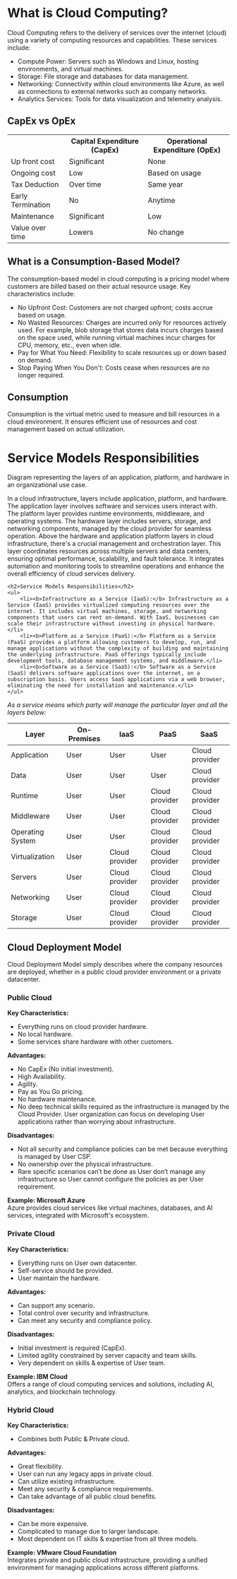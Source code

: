 <h1>What is Cloud Computing?</h1>
    <p>Cloud Computing refers to the delivery of services over the internet (cloud) using a variety of computing resources and capabilities. These services include:</p>
    <ul>
        <li>Compute Power: Servers such as Windows and Linux, hosting environments, and virtual machines.</li>
        <li>Storage: File storage and databases for data management.</li>
        <li>Networking: Connectivity within cloud environments like Azure, as well as connections to external networks such as company networks.</li>
        <li>Analytics Services: Tools for data visualization and telemetry analysis.</li>
    </ul>

<h2>CapEx vs OpEx</h2>
    <table>
        <tr>
            <th></th>
            <th>Capital Expenditure (CapEx)</th>
            <th>Operational Expenditure (OpEx)</th>
        </tr>
        <tr>
            <td>Up front cost</td>
            <td>Significant</td>
            <td>None</td>
        </tr>
        <tr>
            <td>Ongoing cost</td>
            <td>Low</td>
            <td>Based on usage</td>
        </tr>
        <tr>
            <td>Tax Deduction</td>
            <td>Over time</td>
            <td>Same year</td>
        </tr>
        <tr>
            <td>Early Termination</td>
            <td>No</td>
            <td>Anytime</td>
        </tr>
        <tr>
            <td>Maintenance</td>
            <td>Significant</td>
            <td>Low</td>
        </tr>
        <tr>
            <td>Value over time</td>
            <td>Lowers</td>
            <td>No change</td>
        </tr>
    </table>

<h2>What is a Consumption-Based Model?</h2>
    <p>The consumption-based model in cloud computing is a pricing model where customers are billed based on their actual resource usage. Key characteristics include:</p>
    <ul>
        <li>No Upfront Cost: Customers are not charged upfront; costs accrue based on usage.</li>
        <li>No Wasted Resources: Charges are incurred only for resources actively used. For example, blob storage that stores data incurs charges based on the space used, while running virtual machines incur charges for CPU, memory, etc., even when idle.</li>
        <li>Pay for What You Need: Flexibility to scale resources up or down based on demand.</li>
        <li>Stop Paying When You Don't: Costs cease when resources are no longer required.</li>
    </ul>

<h2>Consumption</h2>
    <p>Consumption is the virtual metric used to measure and bill resources in a cloud environment. It ensures efficient use of resources and cost management based on actual utilization.</p>
<h1>Service Models Responsibilities</h1>
    <p>Diagram representing the layers of an application, platform, and hardware in an organizational use case.</p>
    <p>In a cloud infrastructure, layers include application, platform, and hardware. The application layer involves software and services users interact with. The platform layer provides runtime environments, middleware, and operating systems. The hardware layer includes servers, storage, and networking components, managed by the cloud provider for seamless operation. Above the hardware and application platform layers in cloud infrastructure, there's a crucial management and orchestration layer. This layer coordinates resources across multiple servers and data centers, ensuring optimal performance, scalability, and fault tolerance. It integrates automation and monitoring tools to streamline operations and enhance the overall efficiency of cloud services delivery.</p>

    <h2>Service Models Responsibilities</h2>
    <ul>
        <li><b>Infrastructure as a Service (IaaS):</b> Infrastructure as a Service (IaaS) provides virtualized computing resources over the internet. It includes virtual machines, storage, and networking components that users can rent on-demand. With IaaS, businesses can scale their infrastructure without investing in physical hardware.</li>
        <li><b>Platform as a Service (PaaS):</b> Platform as a Service (PaaS) provides a platform allowing customers to develop, run, and manage applications without the complexity of building and maintaining the underlying infrastructure. PaaS offerings typically include development tools, database management systems, and middleware.</li>
        <li><b>Software as a Service (SaaS):</b> Software as a Service (SaaS) delivers software applications over the internet, on a subscription basis. Users access SaaS applications via a web browser, eliminating the need for installation and maintenance.</li>
    </ul>

<p><i>As a service means which party will manage the particular layer and all the layers below:</i></p>
<table>
        <thead>
            <tr>
                <th>Layer</th>
                <th>On-Premises</th>
                <th>IaaS</th>
                <th>PaaS</th>
                <th>SaaS</th>
            </tr>
        </thead>
        <tbody>
            <tr>
                <td>Application</td>
                <td>User</td>
                <td>User</td>
                <td>User</td>
                <td>Cloud provider</td>
            </tr>
            <tr>
                <td>Data</td>
                <td>User</td>
                <td>User</td>
                <td>User</td>
                <td>Cloud provider</td>
            </tr>
            <tr>
                <td>Runtime</td>
                <td>User</td>
                <td>User</td>
                <td>Cloud provider</td>
                <td>Cloud provider</td>
            </tr>
            <tr>
                <td>Middleware</td>
                <td>User</td>
                <td>User</td>
                <td>Cloud provider</td>
                <td>Cloud provider</td>
            </tr>
            <tr>
                <td>Operating System</td>
                <td>User</td>
                <td>User</td>
                <td>Cloud provider</td>
                <td>Cloud provider</td>
            </tr>
            <tr>
                <td>Virtualization</td>
                <td>User</td>
                <td>Cloud provider</td>
                <td>Cloud provider</td>
                <td>Cloud provider</td>
            </tr>
            <tr>
                <td>Servers</td>
                <td>User</td>
                <td>Cloud provider</td>
                <td>Cloud provider</td>
                <td>Cloud provider</td>
            </tr>
            <tr>
                <td>Networking</td>
                <td>User</td>
                <td>Cloud provider</td>
                <td>Cloud provider</td>
                <td>Cloud provider</td>
            </tr>
            <tr>
                <td>Storage</td>
                <td>User</td>
                <td>Cloud provider</td>
                <td>Cloud provider</td>
                <td>Cloud provider</td>
            </tr>
        </tbody>
    </table>

<h2>Cloud Deployment Model</h2>
<p>Cloud Deployment Model simply describes where the company resources are deployed, whether in a public cloud provider environment or a private datacenter.</p>

<h3>Public Cloud</h3>
    <p><b>Key Characteristics:</b></p>
    <ul>
        <li>Everything runs on cloud provider hardware.</li>
        <li>No local hardware.</li>
        <li>Some services share hardware with other customers.</li>
    </ul>
    <p><b>Advantages:</b></p>
    <ul>
        <li>No CapEx (No initial investment).</li>
        <li>High Availability.</li>
        <li>Agility.</li>
        <li>Pay as You Go pricing.</li>
        <li>No hardware maintenance.</li>
        <li>No deep technical skills required as the infrastructure is managed by the Cloud Provider. User organization can focus on developing User applications rather than worrying about infrastructure.</li>
    </ul>
    <p><b>Disadvantages:</b></p>
    <ul>
        <li>Not all security and compliance policies can be met because everything is managed by User CSP.</li>
        <li>No ownership over the physical infrastructure.</li>
        <li>Rare specific scenarios can’t be done as User don’t manage any infrastructure so User cannot configure the policies as per User requirement.</li>
    </ul>
    <p><b>Example: Microsoft Azure</b><br>
    Azure provides cloud services like virtual machines, databases, and AI services, integrated with Microsoft's ecosystem.</p>

<h3>Private Cloud</h3>
    <p><b>Key Characteristics:</b></p>
    <ul>
        <li>Everything runs on User own datacenter.</li>
        <li>Self-service should be provided.</li>
        <li>User maintain the hardware.</li>
    </ul>
    <p><b>Advantages:</b></p>
    <ul>
        <li>Can support any scenario.</li>
        <li>Total control over security and infrastructure.</li>
        <li>Can meet any security and compliance policy.</li>
    </ul>
    <p><b>Disadvantages:</b></p>
    <ul>
        <li>Initial investment is required (CapEx).</li>
        <li>Limited agility constrained by server capacity and team skills.</li>
        <li>Very dependent on skills & expertise of User team.</li>
    </ul>
    <p><b>Example: IBM Cloud</b><br>
    Offers a range of cloud computing services and solutions, including AI, analytics, and blockchain technology.</p>

<h3>Hybrid Cloud</h3>
    <p><b>Key Characteristics:</b></p>
    <ul>
        <li>Combines both Public & Private cloud.</li>
    </ul>
    <p><b>Advantages:</b></p>
    <ul>
        <li>Great flexibility.</li>
        <li>User can run any legacy apps in private cloud.</li>
        <li>Can utilize existing infrastructure.</li>
        <li>Meet any security & compliance requirements.</li>
        <li>Can take advantage of all public cloud benefits.</li>
    </ul>
    <p><b>Disadvantages:</b></p>
    <ul>
        <li>Can be more expensive.</li>
        <li>Complicated to manage due to larger landscape.</li>
        <li>Most dependent on IT skills & expertise from all three models.</li>
    </ul>
    <p><b>Example: VMware Cloud Foundation</b><br>
    Integrates private and public cloud infrastructure, providing a unified environment for managing applications across different platforms.</p>
